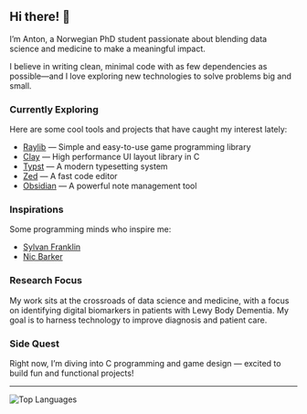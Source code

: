 ## Hi there! 👋  
I’m Anton, a Norwegian PhD student passionate about blending data science and medicine to make a meaningful impact.

I believe in writing clean, minimal code with as few dependencies as possible—and I love exploring new technologies to solve problems big and small.

### Currently Exploring  
Here are some cool tools and projects that have caught my interest lately:  
- [Raylib](https://github.com/raysan5/raylib) — Simple and easy-to-use game programming library  
- [Clay](https://github.com/nicbarker/clay) — High performance UI layout library in C
- [Typst](https://typst.app/) — A modern typesetting system  
- [Zed](https://zed.dev/) — A fast code editor  
- [Obsidian](https://obsidian.md/) — A powerful note management tool  

### Inspirations  
Some programming minds who inspire me:  
- [Sylvan Franklin](https://sylvanfranklin.com/)  
- [Nic Barker](https://www.nicbarker.com/)  

### Research Focus  
My work sits at the crossroads of data science and medicine, with a focus on identifying digital biomarkers in patients with Lewy Body Dementia. My goal is to harness technology to improve diagnosis and patient care.

### Side Quest  
Right now, I’m diving into C programming and game design — excited to build fun and functional projects!

---

![Top Languages](https://github-readme-stats.vercel.app/api/top-langs/?username=ntnon&layout=compact&theme=radical)
